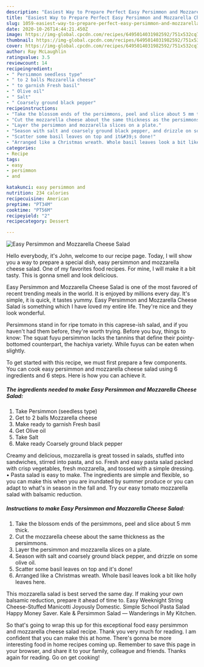 ```yaml
---
description: "Easiest Way to Prepare Perfect Easy Persimmon and Mozzarella Cheese Salad"
title: "Easiest Way to Prepare Perfect Easy Persimmon and Mozzarella Cheese Salad"
slug: 1059-easiest-way-to-prepare-perfect-easy-persimmon-and-mozzarella-cheese-salad
date: 2020-10-26T14:44:21.450Z
image: https://img-global.cpcdn.com/recipes/6495014031982592/751x532cq70/easy-persimmon-and-mozzarella-cheese-salad-recipe-main-photo.jpg
thumbnail: https://img-global.cpcdn.com/recipes/6495014031982592/751x532cq70/easy-persimmon-and-mozzarella-cheese-salad-recipe-main-photo.jpg
cover: https://img-global.cpcdn.com/recipes/6495014031982592/751x532cq70/easy-persimmon-and-mozzarella-cheese-salad-recipe-main-photo.jpg
author: Ray McLaughlin
ratingvalue: 3.5
reviewcount: 14
recipeingredient:
- " Persimmon seedless type"
- " to 2 balls Mozzarella cheese"
- " to garnish Fresh basil"
- " Olive oil"
- " Salt"
- " Coarsely ground black pepper"
recipeinstructions:
- "Take the blossom ends of the persimmons, peel and slice about 5 mm thick."
- "Cut the mozzarella cheese about the same thickness as the persimmons."
- "Layer the persimmon and mozzarella slices on a plate."
- "Season with salt and coarsely ground black pepper, and drizzle on some olive oil."
- "Scatter some basil leaves on top and it&#39;s done!"
- "Arranged like a Christmas wreath. Whole basil leaves look a bit like holly leaves here."
categories:
- Recipe
tags:
- easy
- persimmon
- and

katakunci: easy persimmon and 
nutrition: 234 calories
recipecuisine: American
preptime: "PT34M"
cooktime: "PT56M"
recipeyield: "2"
recipecategory: Dessert

---
```



![Easy Persimmon and Mozzarella Cheese Salad](https://img-global.cpcdn.com/recipes/6495014031982592/751x532cq70/easy-persimmon-and-mozzarella-cheese-salad-recipe-main-photo.jpg)

Hello everybody, it's John, welcome to our recipe page. Today, I will show you a way to prepare a special dish, easy persimmon and mozzarella cheese salad. One of my favorites food recipes. For mine, I will make it a bit tasty. This is gonna smell and look delicious.

Easy Persimmon and Mozzarella Cheese Salad is one of the most favored of recent trending meals in the world. It is enjoyed by millions every day. It's simple, it is quick, it tastes yummy. Easy Persimmon and Mozzarella Cheese Salad is something which I have loved my entire life. They're nice and they look wonderful.

Persimmons stand in for ripe tomato in this caprese-ish salad, and if you haven&#39;t had them before, they&#39;re worth trying. Before you buy, things to know: The squat fuyu persimmon lacks the tannins that define their pointy-bottomed counterpart, the hachiya variety. While fuyus can be eaten when slightly.


To get started with this recipe, we must first prepare a few components. You can cook easy persimmon and mozzarella cheese salad using 6 ingredients and 6 steps. Here is how you can achieve it.

<!--inarticleads1-->

##### The ingredients needed to make Easy Persimmon and Mozzarella Cheese Salad:

1. Take  Persimmon (seedless type)
1. Get  to 2 balls Mozzarella cheese
1. Make ready  to garnish Fresh basil
1. Get  Olive oil
1. Take  Salt
1. Make ready  Coarsely ground black pepper


Creamy and delicious, mozzarella is great tossed in salads, stuffed into sandwiches, stirred into pasta, and so. Fresh and easy pasta salad packed with crisp vegetables, fresh mozzarella, and tossed with a simple dressing. • Pasta salad is easy to make. The ingredients are simple and flexible, so you can make this when you are inundated by summer produce or you can adapt to what&#39;s in season in the fall and. Try our easy tomato mozzarella salad with balsamic reduction. 

<!--inarticleads2-->

##### Instructions to make Easy Persimmon and Mozzarella Cheese Salad:

1. Take the blossom ends of the persimmons, peel and slice about 5 mm thick.
1. Cut the mozzarella cheese about the same thickness as the persimmons.
1. Layer the persimmon and mozzarella slices on a plate.
1. Season with salt and coarsely ground black pepper, and drizzle on some olive oil.
1. Scatter some basil leaves on top and it&#39;s done!
1. Arranged like a Christmas wreath. Whole basil leaves look a bit like holly leaves here.


This mozzarella salad is best served the same day. If making your own balsamic reduction, prepare it ahead of time to. Easy Weeknight String Cheese-Stuffed Manicotti Joyously Domestic. Simple School Pasta Salad Happy Money Saver. Kale &amp; Persimmon Salad — Wanderings in My Kitchen. 

So that's going to wrap this up for this exceptional food easy persimmon and mozzarella cheese salad recipe. Thank you very much for reading. I am confident that you can make this at home. There's gonna be more interesting food in home recipes coming up. Remember to save this page in your browser, and share it to your family, colleague and friends. Thanks again for reading. Go on get cooking!
